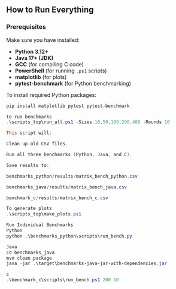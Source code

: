 ##  How to Run Everything

###  Prerequisites
Make sure you have installed:
- **Python 3.12+**
- **Java 17+ (JDK)**
- **GCC** (for compiling C code)
- **PowerShell** (for running `.ps1` scripts)
- **matplotlib** (for plots)
- **pytest-benchmark** (for Python benchmarking)

To install required Python packages:
```powershell
pip install matplotlib pytest pytest-benchmark

to run benchmarks
.\scripts_top\run_all.ps1 -Sizes 10,50,100,200,400 -Rounds 10

This script will:

Clean up old CSV files.

Run all three benchmarks (Python, Java, and C).

Save results to:

benchmarks_python/results/matrix_bench_python.csv

benchmarks_java/results/matrix_bench_java.csv

benchmark_c/results/matrix_bench_c.csv

To generate plots
.\scripts_top\make_plots.ps1

Run Individual Benchmarks
Python
python .\benchmarks_python\scripts\run_bench.py

Java
cd benchmarks_java
mvn clean package
java -jar .\target\benchmarks-java-jar-with-dependencies.jar

c
.\benchmark_c\scripts\run_bench.ps1 200 10
